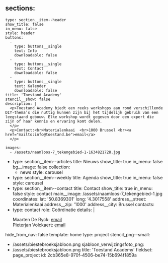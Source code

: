sections:
  -
    type: section__item--header
    show_title: false
    in_menu: false
    style: header
    buttons:
      -
        type: buttons__single
        text: Info
        downloadable: false
      -
        type: buttons__single
        text: Contact
        downloadable: false
      -
        type: buttons__single
        text: Kalender
        downloadable: false
    title: 'Toestand Academy'
    stencil__show: false
    description: |
      <p>Toestand Academy biedt een reeks workshops aan rond verschillende DIY-thema’s die nuttig kunnen zijn bij het tijdelijk gebruik van een leegstaand gebouw. Elke workshop wordt gegeven door een expert die zijn of haar kennis en ervaring komt delen.
      </p>
      <p>Contact:<br>Materialenkaai  <br>1000 Brussel <br><a href="mailto:info@toestand.be">email</a>
      </p>
      
    images:
      - /assets/naamloos-7_tekengebied-1-1634821728.jpg
  -
    type: section__item--articles
    title: Nieuws
    show_title: true
    in_menu: false
    bg__image: false
    collection:
      - news
    style: carousel
  -
    type: section__item--weekly
    title: Agenda
    show_title: true
    in_menu: false
    style: carousel
  -
    type: section__item--contact
    title: Contact
    show_title: true
    in_menu: false
    style: contact
main__image: /assets/naamloos-7_tekengebied-1.jpg
coordinates:
  lat: '50.8369301'
  long: '4.3017558'
address__street: Materialenkaai
address__zip: '1000'
address__city: Brussel
contacts:
  -
    type: contact
    role: Coördinatie
    details: |
      <p>Maarten De Ryck: <a href="mailto:maarten@toestand.be">email</a><br>Pieterjan Volckaert: <a href="mailto:pieterjan@toestand.be">email</a>
      </p>
      
hide_from_nav: false
template: home
type: project
stencil_png--small:
  - /assets/biestebroeksjabloon.png
sjabloon_verwijzingsfoto_png:
  - /assets/biestebroeksjabloon.png
title: 'Toestand Academy'
fieldset: page_project
id: 2cb365e8-970f-4506-be74-15b694f1859a
